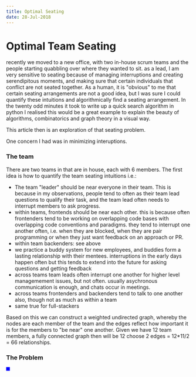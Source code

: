 ```yaml
---
title: Optimal Seating
date: 28-Jul-2018
---
```


# Optimal Team Seating
recently we moved to a new office, with two in-house scrum teams and the people starting quabbling over where they wanted to sit. as a lead, I am very sensitive to seating because of managing interruptions and creating serendipitous moments, and making sure that certain individuals that conflict are not seated together. As a human, it is "obvious" to me that certain seating arrangements are not a good idea, but I was sure I could quantify these intuitions and algorithmically find a seating arrangement. In the twenty odd minutes it took to write up a quick search algorithm in python I realised this would be a great example to explain the beauty of algorithms, combinatorics and graph theory in a visual way.

This article then is an exploration of that seating problem.

One concern I had was in minimizing interuptions.

### The team
There are two teams in that are in house, each with 6 members. The first idea is how to quantify the team seating intuitions i.e.:
- The team "leader" should be near everyone in their team. This is because in my observations, people tend to often as their team lead questions to qualify their task, and the team lead often needs to interrupt members to ask progress.
- within teams, frontends should be near each other. this is because often frontenders tend to be working on overlapping code bases with overlapping code conventions and paradigms. they tend to interrupt one another often, i.e. when they are blocked, when they are pair programming or when they just want feedback on an approach or PR.
- within team backenders: see above
- we practice a buddy system for new employees, and buddies form a lasting relationship with their mentees. interruptions in the early days happen often but this tends to extend into the future for asking questions and getting feedback
- across teams team leads often interrupt one another for higher level managemement issues, but not often. usually asychronous communication is enough, and chats occur in meetings.
- across teams frontenders and backenders tend to talk to one another also, though not as much as within a team
- same true for full-stackers


Based on this we can construct a weighted undirected graph, whereby the nodes are each member of the team and the edges reflect how important it is for the members to "be near" one another.
Given we have 12 team members, a fully connected graph then will be 12 choose 2 edges = 12*11/2 = 66 relationships.



 
### The Problem


<div>
<svg width="10" height="10">
  <rect x="0" y="0" width="10" height="10" fill="blue" />
</svg>
</div>
